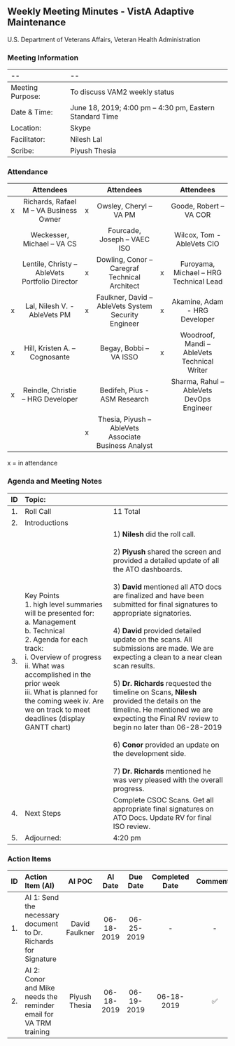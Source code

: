## Weekly Meeting Minutes  - VistA Adaptive Maintenance
U.S. Department of Veterans Affairs, Veteran Health Administration


### Meeting Information
| -- | -- |
|:---|:---|
| Meeting Purpose: | To discuss VAM2 weekly status  |
| Date & Time: | June 18, 2019; 4:00 pm – 4:30 pm, Eastern Standard Time |
| Location:	| Skype | 
| Facilitator:	| Nilesh Lal |
| Scribe: | Piyush Thesia |


### Attendance

|  | Attendees |  | Attendees	|  | Attendees |
|:---:|:---:|:---:|:---:|:---:|:---:|
| x | Richards, Rafael M – VA Business Owner | x | Owsley, Cheryl – VA PM |  | Goode, Robert – VA COR |
|   | Weckesser, Michael – VA CS |  | Fourcade, Joseph – VAEC ISO |  | Wilcox, Tom - AbleVets CIO | 
|  | Lentile, Christy – AbleVets Portfolio Director | x | Dowling, Conor – Caregraf Technical Architect | x | Furoyama, Michael – HRG Technical Lead | 
| x | Lal, Nilesh V. - AbleVets PM | x | Faulkner, David – AbleVets System Security Engineer | x | Akamine, Adam - HRG Developer |
| x | Hill, Kristen A. – Cognosante |  | Begay, Bobbi – VA ISSO  | x | Woodroof, Mandi – AbleVets Technical Writer |
| x | Reindle, Christie – HRG Developer |  | Bedifeh, Pius - ASM Research  |  | Sharma, Rahul – AbleVets DevOps Engineer |
|  | | x | Thesia, Piyush – AbleVets Associate Business Analyst | | |


x = in attendance


### Agenda and Meeting Notes

| ID | Topic: |  |
|:---:|:---|:---|
| 1. | Roll Call | 11 Total |
| 2. | Introductions |  | 
| 3. | Key Points </br> 1.	high level summaries will be presented for: </br> a.	Management </br> b.	Technical </br> 2.	Agenda for each track: </br> i.	Overview of progress </br> ii.	What was accomplished in the prior week </br> iii.	What is planned for the coming week iv.	Are we on track to meet deadlines (display GANTT chart) | 1) **Nilesh** did the roll call. </br> </br> 2) **Piyush** shared the screen and provided a detailed update of all the ATO dashboards. </br> </br> 3)  **David** mentioned all ATO docs are finalized and have been submitted for final signatures to appropriate signatories. </br> </br> 4) **David** provided detailed update on the scans. All submissions are made. We are expecting a clean to a near clean scan results.  </br> </br>  5) **Dr. Richards** requested the timeline on Scans, **Nilesh** provided the details on the timeline.  He mentioned we are expecting the Final RV review to begin no later than 06-28-2019 </br> </br> 6) **Conor** provided an update on the development side. </br> </br> 7) **Dr. Richards** mentioned he was very pleased with the overall progress. | 
| 4. |	Next Steps | Complete CSOC Scans. Get all appropriate final signatures on ATO Docs. Update RV for final ISO review.  |
| 5. | Adjourned: | 4:20 pm |



### Action Items

| ID | Action Item (AI) | AI POC | AI Date | Due Date | Completed Date | Comments |
|:---:|:---|:---:|:---:|:---:|:---:|:---:|
| 1. | AI 1: Send the necessary document to Dr. Richards for Signature | David Faulkner |  06-18-2019 | 06-25-2019| - | - |
| 2. | AI 2: Conor and Mike needs the reminder email for VA TRM training | Piyush Thesia |  06-18-2019 | 06-19-2019| 06-18-2019 | :white_check_mark: |

